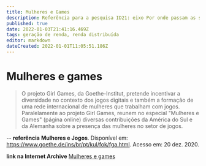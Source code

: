 ```yaml
---
title: Mulheres e Games
description: Referência para a pesquisa ID21: eixo Por onde passam as soluções.
published: true
date: 2022-01-03T21:41:16.469Z
tags: geração de renda, renda distribuída
editor: markdown
dateCreated: 2022-01-01T11:05:51.186Z
---
```


# Mulheres e games 
> O projeto Girl Games, da Goethe-Institut, pretende incentivar a diversidade no contexto dos jogos digitais e também a formação de uma rede internacional de mulheres que trabalham com jogos. Paralelamente ao projeto Girl Games, reunem no especial "Mulheres e Games" (página online) diversas contribuições da América do Sul e da Alemanha sobre a presença das mulheres no setor de jogos.

--
**referência**
**Mulheres e Jogos**. Disponível em: https://www.goethe.de/ins/br/pt/kul/fok/fga.html. Acesso em: 20 dez. 2020. 

**link na Internet Archive**
[Mulheres e games ](https://web.archive.org/web/20220103213935/https://www.goethe.de/ins/br/pt/kul/fok/fga.html)